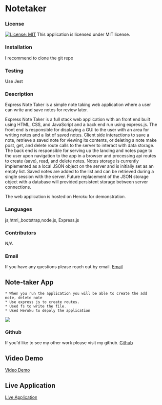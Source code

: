 # Notetaker
   
  ### License
  [![License: MIT](https://img.shields.io/badge/License-MIT-yellow.svg)](https://opensource.org/licenses/MIT)
  This application is licensed under MIT license.
  ### Installation
  I recommend to clone the git repo
  ### Testing
  Use Jest
  ### Description
  Express Note Taker is a simple note taking web application where a user can write and save notes for review later.

 Express Note Taker is a full stack web application with an front end built using HTML, CSS, and JavaScript and a back end run using express.js. The front end is  responsible for displaying a GUI to the user with an area for writing notes and a list of saved notes. Client side interactions to save a note, retrieve a saved note for viewing its contents, or deleting a note make post, get, and delete route calls to the server to interact with data storage. The back end is responsible for serving up the landing and notes page to the user upon navigation to the app in a browser and processing api routes to create (save), read, and delete notes. Notes storage is currently implemented as a local JSON object on the server and is initially set as an empty list. Saved notes are added to the list and can be retrieved during a single session with the server. Future replacement of the JSON storage object with a database will provided persistent storage between server connections.

The web application is hosted on Heroku for demonstration.
  ### Languages
  js,html,,bootstrap,node.js, Express.js
  ### Contributors
  N/A
  ### Email
  If you have any questions please reach out by email. 
  [Email](shuklaprerana01@gmail.com)
  
 ## Note-taker App
    * When you run the application you will be able to create the add note, delete note
    * Use express js to create routes.
    * Used fs to write the file.
    * Used Heroku to depoly the application
    
    
![](./demo.PNG)
  
  ### Github
  If you'd like to see my other work please visit my github.
  [Github](https://github.com/Preranashukla/Notetaker.git)
  
  ## Video Demo
  [Video Demo](https://drive.google.com/file/d/1F7RFqpHaAbmBILUObKkZZt-K4-xp_Gl1/view)
  
  ## Live Application
  [Live Application](https://polar-hollows-33539.herokuapp.com/)
   
